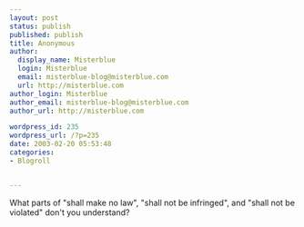 ```yaml
---
layout: post
status: publish
published: publish
title: Anonymous
author:
  display_name: Misterblue
  login: Misterblue
  email: misterblue-blog@misterblue.com
  url: http://misterblue.com
author_login: Misterblue
author_email: misterblue-blog@misterblue.com
author_url: http://misterblue.com

wordpress_id: 235
wordpress_url: /?p=235
date: 2003-02-20 05:53:48
categories:
- Blogroll


---
```

What parts of "shall make no law", "shall not be infringed", and "shall not be violated" don't you understand?
